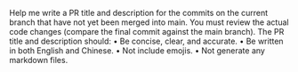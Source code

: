 Help me write a PR title and description for the commits on the current branch that have not yet been merged into main.
You must review the actual code changes (compare the final commit against the main branch).
The PR title and description should:
• Be concise, clear, and accurate.
• Be written in both English and Chinese.
• Not include emojis.
• Not generate any markdown files.
